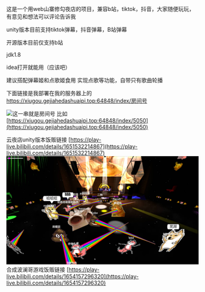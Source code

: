 这是一个用web山寨修勾夜店的项目，兼容b站，tiktok，抖音，大家随便玩玩，有意见和想法可以评论告诉我

unity版本目前支持tiktok弹幕，抖音弹幕，B站弹幕

开源版本目前仅支持b站

jdk1.8

idea打开就能用（应该吧）

建议搭配弹幕姬和点歌姬食用
实现点歌等功能，自带只有歌曲轮播

下面链接是我部署在我的服务器上的
https://xiugou.gejiahedashuaipi.top:64848/index/房间号

![这一串就是房间号](https://images.gitee.com/uploads/images/2022/0110/210547_e560f701_7696486.png "屏幕截图.png")
比如
[https://xiugou.gejiahedashuaipi.top:64848/index/5050](https://xiugou.gejiahedashuaipi.top:64848/index/5050)

云夜店unity版本饭贩链接
[https://play-live.bilibili.com/details/1651532214867](https://play-live.bilibili.com/details/1651532214867)
![输入图片说明](src/main/resources/static/img/image.png)
合成波澜哥游戏饭贩链接
[https://play-live.bilibili.com/details/1654157296320](https://play-live.bilibili.com/details/1654157296320)
